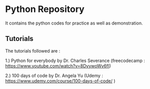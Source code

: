 # Python Repository
It contains the python codes for practice as well as demonstration. 
## Tutorials 
The tutorials followed are :

1.) Python for everybody by Dr. Charles Severance (freecodecamp : https://www.youtube.com/watch?v=8DvywoWv6fI)

2.) 100 days of code by Dr. Angela Yu (Udemy : https://www.udemy.com/course/100-days-of-code/ )

